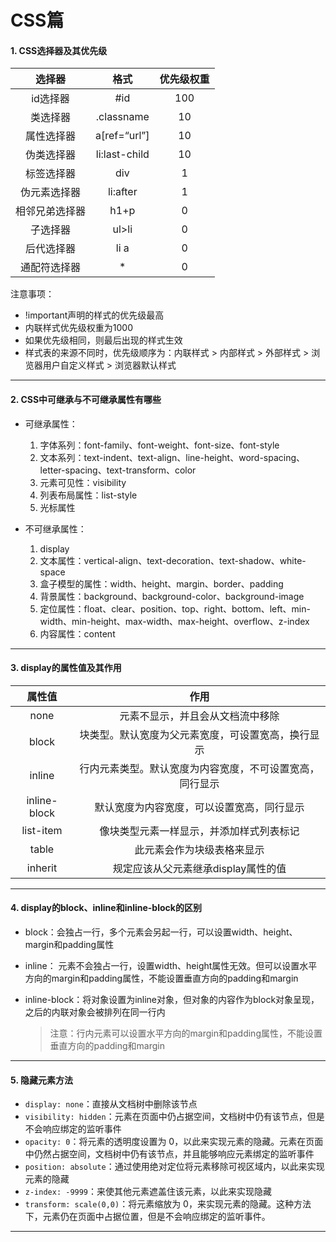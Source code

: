# CSS篇

#### 1. CSS选择器及其优先级

|     选择器     |     格式      | 优先级权重 |
| :------------: | :-----------: | :--------: |
|    id选择器    |      #id      |    100     |
|    类选择器    |  .classname   |     10     |
|   属性选择器   | a[ref=“url”]  |     10     |
|   伪类选择器   | li:last-child |     10     |
|   标签选择器   |      div      |     1      |
|  伪元素选择器  |   li:after    |     1      |
| 相邻兄弟选择器 |     h1+p      |     0      |
|    子选择器    |     ul>li     |     0      |
|   后代选择器   |     li a      |     0      |
|  通配符选择器  |       *       |     0      |

注意事项：

- !important声明的样式的优先级最高
- 内联样式优先级权重为1000
- 如果优先级相同，则最后出现的样式生效
- 样式表的来源不同时，优先级顺序为：内联样式 > 内部样式 > 外部样式 > 浏览器用户自定义样式 > 浏览器默认样式

------

#### 2.  CSS中可继承与不可继承属性有哪些

- 可继承属性：
  1. 字体系列：font-family、font-weight、font-size、font-style
  2. 文本系列：text-indent、text-align、line-height、word-spacing、letter-spacing、text-transform、color
  3. 元素可见性：visibility
  4. 列表布局属性：list-style
  5. 光标属性

- 不可继承属性：
  1. display
  2. 文本属性：vertical-align、text-decoration、text-shadow、white-space
  3. 盒子模型的属性：width、height、margin、border、padding
  4. 背景属性：background、background-color、background-image
  5. 定位属性：float、clear、position、top、right、bottom、left、min-width、min-height、max-width、max-height、overflow、z-index
  6. 内容属性：content

------

#### 3. display的属性值及其作用

|    属性值    |                           作用                           |
| :----------: | :------------------------------------------------------: |
|     none     |             元素不显示，并且会从文档流中移除             |
|    block     |    块类型。默认宽度为父元素宽度，可设置宽高，换行显示    |
|    inline    | 行内元素类型。默认宽度为内容宽度，不可设置宽高，同行显示 |
| inline-block |        默认宽度为内容宽度，可以设置宽高，同行显示        |
|  list-item   |         像块类型元素一样显示，并添加样式列表标记         |
|    table     |                此元素会作为块级表格来显示                |
|   inherit    |           规定应该从父元素继承display属性的值            |

------

#### 4. display的block、inline和inline-block的区别

- block：会独占一行，多个元素会另起一行，可以设置width、height、margin和padding属性

- inline： 元素不会独占一行，设置width、height属性无效。但可以设置水平方向的margin和padding属性，不能设置垂直方向的padding和margin

- inline-block：将对象设置为inline对象，但对象的内容作为block对象呈现，之后的内联对象会被排列在同一行内

  > 注意：行内元素可以设置水平方向的margin和padding属性，不能设置垂直方向的padding和margin

------

#### 5. 隐藏元素方法

- `display: none`：直接从文档树中删除该节点
- `visibility: hidden`：元素在页面中仍占据空间，文档树中仍有该节点，但是不会响应绑定的监听事件
- `opacity: 0`：将元素的透明度设置为 0，以此来实现元素的隐藏。元素在页面中仍然占据空间，文档树中仍有该节点，并且能够响应元素绑定的监听事件
- `position: absolute`：通过使用绝对定位将元素移除可视区域内，以此来实现元素的隐藏
- `z-index: -9999`：来使其他元素遮盖住该元素，以此来实现隐藏
- `transform: scale(0,0)`：将元素缩放为 0，来实现元素的隐藏。这种方法下，元素仍在页面中占据位置，但是不会响应绑定的监听事件。

------

